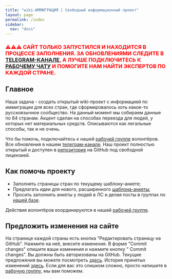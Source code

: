 ```yaml
---
title: "wiki-ИММИГРАЦИЯ | Свободный информационный проект"
layout: page
permalink: /index
sidebar:
  nav: "docs"
---
```


<h3 style="color: red;">⚠️⚠️⚠️ САЙТ ТОЛЬКО ЗАПУСТИЛСЯ И НАХОДИТСЯ В ПРОЦЕССЕ ЗАПОЛНЕНИЯ. ЗА ОБНОВЛЕНИЯМИ СЛЕДИТЕ В <a href="https://t.me/imwiki">TELEGRAM-КАНАЛЕ</a>, А ЛУЧШЕ ПОДКЛЮЧИТЕСЬ К <a href="https://t.me/+FHi3FnJaoWJkMDAx">РАБОЧЕМУ ЧАТУ</a> И ПОМОГИТЕ НАМ НАЙТИ ЭКСПЕРТОВ ПО КАЖДОЙ СТРАНЕ.</h3>

## Главное

Наша задача - создать открытый wiki-проект с информацией по иммиграции для всех стран, где сформировалось хоть какое-то русскоязычное сообщество. На данный момент мы собираем данные по 84 странам. Акцент сделан на способах переезда для людей, у которых нет материальных средств. Описываются как легальные способы, так и не очень.

Что бы помочь, подключайтесь к нашей [рабочей группе](https://t.me/+FHi3FnJaoWJkMDAx) волонтёров. Все обновления в нашем [телеграм-канале](https://t.me/imwiki). Наш проект полностью открытый и доступен в [репозиторие](https://github.com/im-wiki/im-wiki.github.io) на GitHub под свободной лицензией.

## Как помочь проекту

- Заполнять страницы стран по текущему шаблону-анкете;
- Предлагать идеи для нового, расширенного [шаблона-анкеты](/template);
- Просить заполнить анкеты у людей в ЛС и делая посты в группах по [нашей базе](https://docs.google.com/spreadsheets/d/1vuoogP1nlUmw7ukAzaFD5Ck1Hp2oFY4Q25J89x4ZP3Y/edit?usp=sharing).

Действия волонтёров координируются в нашей [рабочей группе](https://t.me/+FHi3FnJaoWJkMDAx).

## Предложить изменения на сайте

На странице каждой страны есть кнопка "Редактировать страницу на GitHub". Нажмите на неё, внесите изменения. В форме "Commit changes" опишите ваши изменения и нажмите кнопку " Commit changes". Вы должны быть авторизованы на GitHub. Текущие предложения вы можете посмотреть [здесь](https://github.com/im-wiki/im-wiki.github.io/pulls). История принятых изменений [здесь](https://github.com/im-wiki/im-wiki.github.io/commits/main). Если для вас это слишком сложно, просто напишите в [рабочую группу](https://t.me/+FHi3FnJaoWJkMDAx), мы вам поможем.
